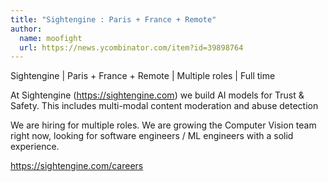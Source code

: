 ```yaml
---
title: "Sightengine : Paris + France + Remote"
author:
  name: moofight
  url: https://news.ycombinator.com/item?id=39898764
---
```

Sightengine | Paris + France + Remote | Multiple roles | Full time

At Sightengine (<a href="https:&#x2F;&#x2F;sightengine.com" rel="nofollow">https:&#x2F;&#x2F;sightengine.com</a>) we build AI models for Trust &amp; Safety. This includes multi-modal content moderation and abuse detection

We are hiring for multiple roles. We are growing the Computer Vision team right now, looking for software engineers &#x2F; ML engineers with a solid experience.

<a href="https:&#x2F;&#x2F;sightengine.com&#x2F;careers" rel="nofollow">https:&#x2F;&#x2F;sightengine.com&#x2F;careers</a>
